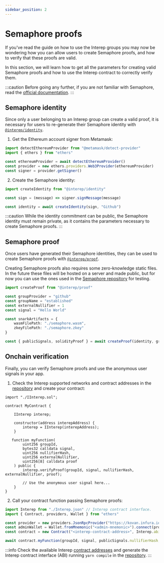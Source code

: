 ```yaml
---
sidebar_position: 2
---
```


# Semaphore proofs

If you've read the guide on how to use the Interep groups you may now be wondering how you can allow users to create Semaphore proofs, and how to verify that these proofs are valid.

In this section, we will learn how to get all the parameters for creating valid Semaphore proofs and how to use the Interep contract to correctly verify them.

:::caution
Before going any further, if you are not familiar with Semaphore, read the [official documentation](https://semaphore.appliedzkp.org).
:::

## Semaphore identity

Since only a user belonging to an Interep group can create a valid proof, it is necessary for users to re-generate their Semaphore identity with [`@interep/identity`](https://github.com/interep-project/interep.js/tree/main/packages/identity).

1. Get the Ethereum account signer from Metamask:

```typescript
import detectEthereumProvider from "@metamask/detect-provider"
import { ethers } from "ethers"

const ethereumProvider = await detectEthereumProvider()
const provider = new ethers.providers.Web3Provider(ethereumProvider)
const signer = provider.getSigner()
```

2. Create the Semaphore identity:

```typescript
import createIdentity from "@interep/identity"

const sign = (message) => signer.signMessage(message)

const identity = await createIdentity(sign, "Github")
```

:::caution
While the identity commitment can be public, the Semaphore identity must remain private, as it contains the parameters necessary to create Semaphore proofs.
:::

## Semaphore proof

Once users have generated their Semaphore identities, they can be used to create Semaphore proofs with [`@interep/proof`](https://github.com/interep-project/interep.js/tree/main/packages/proof).

Creating Semaphore proofs also requires some zero-knowledge static files. In the future these files will be hosted on a server and made public, but for now you can use the ones used in the [Semaphore repository](https://github.com/appliedzkp/semaphore/tree/main/build/snark) for testing.

```typescript
import createProof from "@interep/proof"

const groupProvider = "github"
const groupName = "established"
const externalNullifier = 1
const signal = "Hello World"

const snarkArtifacts = {
    wasmFilePath: "./semaphore.wasm",
    zkeyFilePath: "./semaphore.zkey"
}

const { publicSignals, solidityProof } = await createProof(identity, groupProvider, groupName, externalNullifier, signal, snarkArtifacts)
```

## Onchain verification

Finally, you can verify Semaphore proofs and use the anonymous user signals in your app.

1. Check the Interep supported networks and contract addresses in the [repository](https://github.com/interep-project/contracts) and create your contract:

```solidity
import "./IInterep.sol";

contract MyContract {

    IInterep interep;

    constructor(address interepAddress) {
        interep = IInterep(interepAddress);
    }

   function myFunction(
        uint256 groupId,
        bytes32 calldata signal,
        uint256 nullifierHash,
        uint256 externalNullifier,
        uint256[8] calldata proof
    ) public {
        interep.verifyProof(groupId, signal, nullifierHash, externalNullifier, proof);

        // Use the anonymous user signal here...
    }
}
```

2. Call your contract function passing Semaphore proofs:

```typescript
import Interep from "./Interep.json" // Interep contract interface.
import { Contract, providers, Wallet } from "ethers"

const provider = new providers.JsonRpcProvider("https://kovan.infura.io/v3/<infura-api-key>")
const adminWallet = Wallet.fromMnemonic("<admin-mnemonic>").connect(provider)
const contract = new Contract("<interep-contract-address>", Interep.abi, adminWallet)

await contract.myFunction(groupId, signal, publicSignals.nullifierHash, publicSignals.externalNullifier, solidityProof)
```

:::info
Check the available Interep [contract addresses](https://github.com/interep-project/contracts#deployed-contracts) and generate the Interep contract interface (ABI) running `yarn compile` in the [repository](https://github.com/interep-project/contracts).
:::

